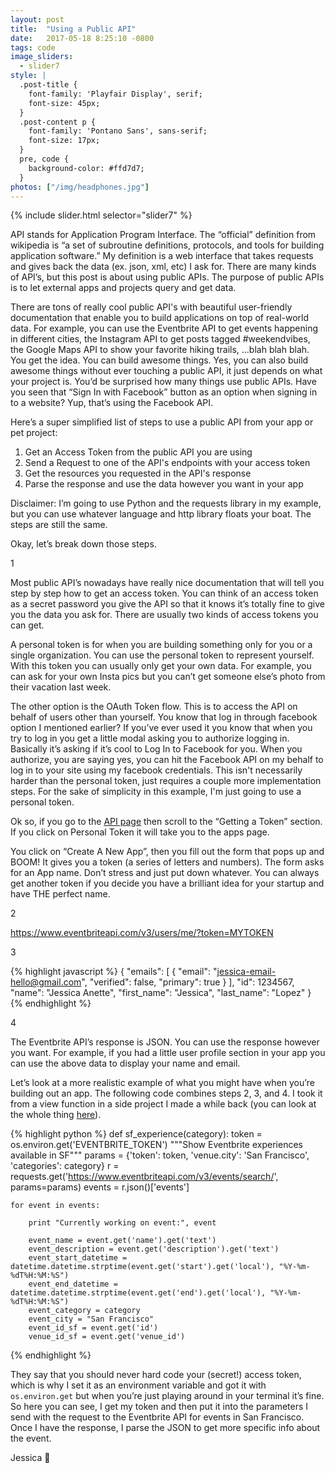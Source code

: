 ```yaml
---
layout: post
title:  "Using a Public API"
date:   2017-05-18 8:25:10 -0800
tags: code
image_sliders:
  - slider7
style: |
  .post-title {
    font-family: 'Playfair Display', serif;
    font-size: 45px;
  }
  .post-content p {
    font-family: 'Pontano Sans', sans-serif;
    font-size: 17px;
  }
  pre, code {
    background-color: #ffd7d7;
  }
photos: ["/img/headphones.jpg"]
---
```


{% include slider.html selector="slider7" %}

API stands for Application Program Interface. The “official” definition from wikipedia is “a set of subroutine definitions, protocols, and tools for building application software.” My definition is a web interface that takes requests and gives back the data (ex. json, xml, etc) I ask for. There are many kinds of API’s, but this post is about using public APIs. The purpose of public APIs is to let external apps and projects query and get data.

There are tons of really cool public API's with beautiful user-friendly documentation that enable you to build applications on top of real-world data. For example, you can use the Eventbrite API to get events happening in different cities, the Instagram API to get posts tagged #weekendvibes, the Google Maps API to show your favorite hiking trails, ...blah blah blah. You get the idea. You can build awesome things. Yes, you can also build awesome things without ever touching a public API, it just depends on what your project is. You’d be surprised how many things use public APIs. Have you seen that “Sign In with Facebook” button as an option when signing in to a website? Yup, that’s using the Facebook API.

Here’s a super simplified list of steps to use a public API from your app or pet project:

1. Get an Access Token from the public API you are using
2. Send a Request to one of the API's endpoints with your access token
3. Get the resources you requested in the API's response
4. Parse the response and use the data however you want in your app

Disclaimer: I’m going to use Python and the requests library in my example, but you can use whatever language and http library floats your boat. The steps are still the same.

Okay, let’s break down those steps.

1

Most public API’s nowadays have really nice documentation that will tell you step by step how to get an access token. You can think of an access token as a secret password you give the API so that it knows it’s totally fine to give you the data you ask for. There are usually two kinds of access tokens you can get.

A personal token is for when you are building something only for you or a single organization. You can use the personal token to represent yourself. With this token you can usually only get your own data. For example, you can ask for your own Insta pics but you can’t get someone else’s photo from their vacation last week.

The other option is the OAuth Token flow. This is to access the API on behalf of users other than yourself. You know that log in through facebook option I mentioned earlier? If you’ve ever used it you know that when you try to log in you get a little modal asking you to authorize logging in. Basically it’s asking if it’s cool to Log In to Facebook for you. When you authorize, you are saying yes, you can hit the Facebook API on my behalf to log in to your site using my facebook credentials. This isn't necessarily harder than the personal token, just requires a couple more implementation steps. For the sake of simplicity in this example, I'm just going to use a personal token.

Ok so, if you go to the [API page][api-page] then scroll to the “Getting a Token” section. If you click on Personal Token it will take you to the apps page.

You click on “Create A New App”, then you fill out the form that pops up and BOOM! It gives you a token (a series of letters and numbers). The form asks for an App name. Don’t stress and just put down whatever. You can always get another token if you decide you have a brilliant idea for your startup and have THE perfect name.

2

https://www.eventbriteapi.com/v3/users/me/?token=MYTOKEN

3

{% highlight javascript %}
{
    "emails": [
        {
            "email": "jessica-email-hello@gmail.com",
            "verified": false,
            "primary": true
        }
    ],
    "id": 1234567,
    "name": "Jessica Anette",
    "first_name": "Jessica",
    "last_name": "Lopez"
}
{% endhighlight %}

4

The Eventbrite API’s response is JSON. You can use the response however you want. For example, if you had a little user profile section in your app you can use the above data to display your name and email.

Let’s look at a more realistic example of what you might have when you’re building out an app. The following code combines steps 2, 3, and 4. I took it from a view function in a side project I made a while back (you can look at the whole thing [here][eventbrite-ex]).

{% highlight python %}
def sf_experience(category):
    token = os.environ.get('EVENTBRITE_TOKEN')
    """Show Eventbrite experiences available in SF"""
    params = {'token': token, 'venue.city': 'San Francisco', 'categories': category}
    r = requests.get('https://www.eventbriteapi.com/v3/events/search/', params=params)
    events = r.json()['events']

    for event in events:

        print "Currently working on event:", event

        event_name = event.get('name').get('text')
        event_description = event.get('description').get('text')
        event_start_datetime = datetime.datetime.strptime(event.get('start').get('local'), "%Y-%m-%dT%H:%M:%S")
        event_end_datetime = datetime.datetime.strptime(event.get('end').get('local'), "%Y-%m-%dT%H:%M:%S")
        event_category = category
        event_city = "San Francisco"
        event_id_sf = event.get('id')
        venue_id_sf = event.get('venue_id')

{% endhighlight %}

They say that you should never hard code your (secret!) access token, which is why I set it as an environment variable and got it with `os.environ.get` but when you’re just playing around in your terminal it’s fine. So here you can see, I get my token and then put it into the parameters I send with the request to the Eventbrite API for events in San Francisco. Once I have the response, I parse the JSON to get more specific info about the event.

Jessica 👋

[api-page]: https://www.eventbrite.com/developer/v3/api_overview/authentication/
[eventbrite-ex]: https://github.com/jessanettica/Andarography
